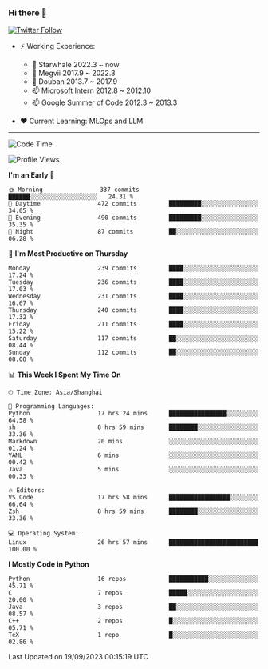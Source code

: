 ### Hi there 👋

[![Twitter Follow](https://img.shields.io/twitter/follow/tianweidut?style=social)](https://twitter.com/tianweidut)

- ⚡ Working Experience:
  - 🔭 Starwhale 2022.3 ~ now
  - 🌱 Megvii 2017.9 ~ 2022.3
  - 🌱 Douban 2013.7 ~ 2017.9
  - 📫 Microsoft Intern 2012.8 ~ 2012.10
  - 📫 Google Summer of Code 2012.3 ~ 2013.3

- ❤️ Current Learning: MLOps and LLM

---
<!--START_SECTION:waka-->
![Code Time](http://img.shields.io/badge/Code%20Time-4%2C503%20hrs%209%20mins-blue)

![Profile Views](http://img.shields.io/badge/Profile%20Views-0-blue)

**I'm an Early 🐤** 

```text
🌞 Morning                337 commits         ██████░░░░░░░░░░░░░░░░░░░   24.31 % 
🌆 Daytime                472 commits         █████████░░░░░░░░░░░░░░░░   34.05 % 
🌃 Evening                490 commits         █████████░░░░░░░░░░░░░░░░   35.35 % 
🌙 Night                  87 commits          ██░░░░░░░░░░░░░░░░░░░░░░░   06.28 % 
```
📅 **I'm Most Productive on Thursday** 

```text
Monday                   239 commits         ████░░░░░░░░░░░░░░░░░░░░░   17.24 % 
Tuesday                  236 commits         ████░░░░░░░░░░░░░░░░░░░░░   17.03 % 
Wednesday                231 commits         ████░░░░░░░░░░░░░░░░░░░░░   16.67 % 
Thursday                 240 commits         ████░░░░░░░░░░░░░░░░░░░░░   17.32 % 
Friday                   211 commits         ████░░░░░░░░░░░░░░░░░░░░░   15.22 % 
Saturday                 117 commits         ██░░░░░░░░░░░░░░░░░░░░░░░   08.44 % 
Sunday                   112 commits         ██░░░░░░░░░░░░░░░░░░░░░░░   08.08 % 
```


📊 **This Week I Spent My Time On** 

```text
🕑︎ Time Zone: Asia/Shanghai

💬 Programming Languages: 
Python                   17 hrs 24 mins      ████████████████░░░░░░░░░   64.58 % 
sh                       8 hrs 59 mins       ████████░░░░░░░░░░░░░░░░░   33.36 % 
Markdown                 20 mins             ░░░░░░░░░░░░░░░░░░░░░░░░░   01.24 % 
YAML                     6 mins              ░░░░░░░░░░░░░░░░░░░░░░░░░   00.42 % 
Java                     5 mins              ░░░░░░░░░░░░░░░░░░░░░░░░░   00.33 % 

🔥 Editors: 
VS Code                  17 hrs 58 mins      █████████████████░░░░░░░░   66.64 % 
Zsh                      8 hrs 59 mins       ████████░░░░░░░░░░░░░░░░░   33.36 % 

💻 Operating System: 
Linux                    26 hrs 57 mins      █████████████████████████   100.00 % 
```

**I Mostly Code in Python** 

```text
Python                   16 repos            ███████████░░░░░░░░░░░░░░   45.71 % 
C                        7 repos             █████░░░░░░░░░░░░░░░░░░░░   20.00 % 
Java                     3 repos             ██░░░░░░░░░░░░░░░░░░░░░░░   08.57 % 
C++                      2 repos             █░░░░░░░░░░░░░░░░░░░░░░░░   05.71 % 
TeX                      1 repo              █░░░░░░░░░░░░░░░░░░░░░░░░   02.86 % 
```




 Last Updated on 19/09/2023 00:15:19 UTC
<!--END_SECTION:waka-->
